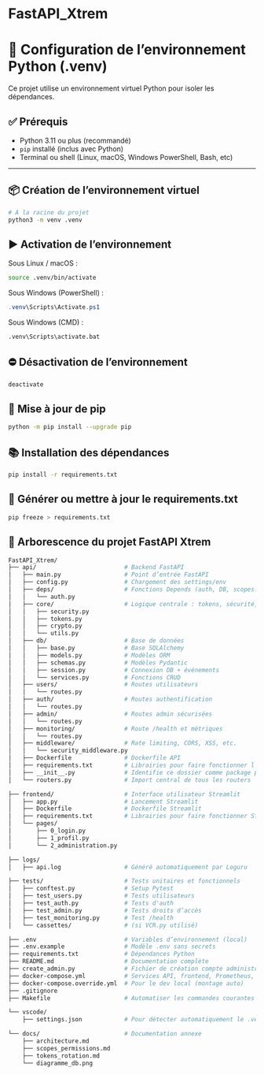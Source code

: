 # FastAPI_Xtrem

# 🐍 Configuration de l’environnement Python (.venv)

Ce projet utilise un environnement virtuel Python pour isoler les dépendances.

## ✅ Prérequis

- Python 3.11 ou plus (recommandé)
- `pip` installé (inclus avec Python)
- Terminal ou shell (Linux, macOS, Windows PowerShell, Bash, etc)

---

## 📦 Création de l’environnement virtuel

```bash
# À la racine du projet
python3 -m venv .venv
```

## ▶️ Activation de l’environnement

Sous Linux / macOS :
```bash
source .venv/bin/activate
```

Sous Windows (PowerShell) :
```powershell
.venv\Scripts\Activate.ps1
```

Sous Windows (CMD) :
```cmd
.venv\Scripts\activate.bat
```

## ⛔ Désactivation de l’environnement

```bash
deactivate
```

## 🚀 Mise à jour de pip

```bash
python -m pip install --upgrade pip
```

## 📚 Installation des dépendances

```bash
pip install -r requirements.txt
```

## 📎 Générer ou mettre à jour le requirements.txt

```bash
pip freeze > requirements.txt
```

## 📁 Arborescence du projet FastAPI Xtrem

```bash
FastAPI_Xtrem/
├── api/                         # Backend FastAPI
│   ├── main.py                  # Point d’entrée FastAPI
│   ├── config.py                # Chargement des settings/env
│   ├── deps/                    # Fonctions Depends (auth, DB, scopes...)
│   │   └── auth.py
│   ├── core/                    # Logique centrale : tokens, sécurité, chiffrement, utils
│   │   ├── security.py
│   │   ├── tokens.py
│   │   ├── crypto.py
│   │   └── utils.py
│   ├── db/                      # Base de données
│   │   ├── base.py              # Base SQLAlchemy
│   │   ├── models.py            # Modèles ORM
│   │   ├── schemas.py           # Modèles Pydantic
│   │   ├── session.py           # Connexion DB + événements
│   │   └── services.py          # Fonctions CRUD
│   ├── users/                   # Routes utilisateurs
│   │   └── routes.py
│   ├── auth/                    # Routes authentification
│   │   └── routes.py
│   ├── admin/                   # Routes admin sécurisées
│   │   └── routes.py
│   ├── monitoring/              # Route /health et métriques
│   │   └── routes.py
│   ├── middleware/              # Rate limiting, CORS, XSS, etc.
│   │   └── security_middleware.py
│   ├── Dockerfile               # Dockerfile API
│   ├── requirements.txt         # Librairies pour faire fonctionner l'API
│   ├── __init__.py              # Identifie ce dossier comme package python
│   └── routers.py               # Import central de tous les routers

├── frontend/                    # Interface utilisateur Streamlit
│   ├── app.py                   # Lancement Streamlit
│   ├── Dockerfile               # Dockerfile Streamlit
│   ├── requirements.txt         # Librairies pour faire fonctionner Streamlit
│   └── pages/
│       ├── 0_login.py
│       ├── 1_profil.py
│       └── 2_administration.py

├── logs/                        
│   ├── api.log                  # Généré automatiquement par Loguru

├── tests/                       # Tests unitaires et fonctionnels
│   ├── conftest.py              # Setup Pytest
│   ├── test_users.py            # Tests utilisateurs
│   ├── test_auth.py             # Tests d'auth
│   ├── test_admin.py            # Tests droits d’accès
│   ├── test_monitoring.py       # Test /health
│   └── cassettes/               # (si VCR.py utilisé)

├── .env                         # Variables d’environnement (local)
├── .env.example                 # Modèle .env sans secrets
├── requirements.txt             # Dépendances Python
├── README.md                    # Documentation complète
├── create_admin.py              # Fichier de création compte administrateur
├── docker-compose.yml           # Services API, frontend, Prometheus, Grafana
├── docker-compose.override.yml  # Pour le dev local (montage auto)
├── .gitignore
├── Makefile                     # Automatiser les commandes courantes (run, test, lint, ...)

└── vscode/                      
    ├── settings.json            # Pour détecter automatiquement le .venv dans VSCode

└── docs/                        # Documentation annexe
    ├── architecture.md
    ├── scopes_permissions.md
    ├── tokens_rotation.md
    └── diagramme_db.png
```

